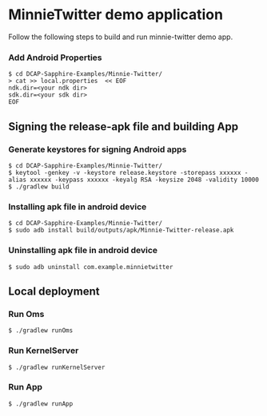 # MinnieTwitter demo application

Follow the following steps to build and run minnie-twitter demo app.

### Add Android Properties
```shell
$ cd DCAP-Sapphire-Examples/Minnie-Twitter/
> cat >> local.properties  << EOF
ndk.dir=<your ndk dir>
sdk.dir=<your sdk dir>
EOF
```

## Signing the release-apk file and building App
### Generate keystores for signing Android apps
```
$ cd DCAP-Sapphire-Examples/Minnie-Twitter/
$ keytool -genkey -v -keystore release.keystore -storepass xxxxxx -alias xxxxxx -keypass xxxxxx -keyalg RSA -keysize 2048 -validity 10000
$ ./gradlew build
```

### Installing apk file in android device
```
$ cd DCAP-Sapphire-Examples/Minnie-Twitter/
$ sudo adb install build/outputs/apk/Minnie-Twitter-release.apk
```

### Uninstalling apk file in android device
```
$ sudo adb uninstall com.example.minnietwitter
```

## Local deployment

### Run Oms
```
$ ./gradlew runOms
```

### Run KernelServer
```
$ ./gradlew runKernelServer
```

### Run App
```
$ ./gradlew runApp
```
